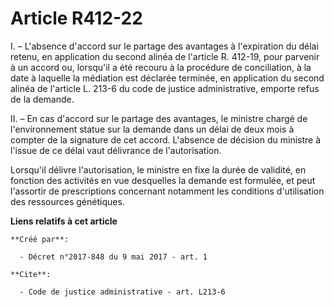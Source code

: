 # Article R412-22

I. – L'absence d'accord sur le partage des avantages à l'expiration du délai retenu, en application du second alinéa de
l'article R. 412-19, pour parvenir à un accord ou, lorsqu'il a été recouru à la procédure de conciliation, à la date à
laquelle la médiation est déclarée terminée, en application du second alinéa de l'article L. 213-6 du code de justice
administrative, emporte refus de la demande. 

II. – En cas d'accord sur le partage des avantages, le ministre chargé de l'environnement statue sur la demande dans un délai
de deux mois à compter de la signature de cet accord. L'absence de décision du ministre à l'issue de ce délai vaut délivrance
de l'autorisation. 

Lorsqu'il délivre l'autorisation, le ministre en fixe la durée de validité, en fonction des activités en vue desquelles la
demande est formulée, et peut l'assortir de prescriptions concernant notamment les conditions d'utilisation des ressources
génétiques.

**Liens relatifs à cet article**

	**Créé par**:

	  - Décret n°2017-848 du 9 mai 2017 - art. 1

	**Cite**:

	  - Code de justice administrative - art. L213-6
